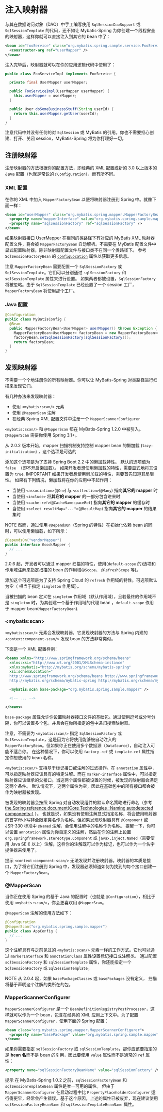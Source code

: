 <a name="注入映射器"></a>
# 注入映射器

与其在数据访问对象（DAO）中手工编写使用 `SqlSessionDaoSupport` 或 `SqlSessionTemplate` 的代码，还不如让 Mybatis-Spring 为你创建一个线程安全的映射器，这样你就可以直接注入到其它的 bean 中了：

```xml
<bean id="fooService" class="org.mybatis.spring.sample.service.FooServiceImpl">
  <constructor-arg ref="userMapper" />
</bean>
```

注入完毕后，映射器就可以在你的应用逻辑代码中使用了：

```java
public class FooServiceImpl implements FooService {

  private final UserMapper userMapper;

  public FooServiceImpl(UserMapper userMapper) {
    this.userMapper = userMapper;
  }

  public User doSomeBusinessStuff(String userId) {
    return this.userMapper.getUser(userId);
  }
}
```

注意代码中并没有任何的对 `SqlSession` 或 MyBatis 的引用。你也不需要担心创建、打开、关闭 session，MyBatis-Spring 将为你打理好一切。

<a name="register"></a>
## 注册映射器

注册映射器的方法根据你的配置方法，即经典的 XML 配置或新的 3.0 以上版本的 Java 配置（也就是常说的 `@Configuration`），而有所不同。

### XML 配置

在你的 XML 中加入 `MapperFactoryBean` 以便将映射器注册到 Spring 中。就像下面一样：

```xml
<bean id="userMapper" class="org.mybatis.spring.mapper.MapperFactoryBean">
  <property name="mapperInterface" value="org.mybatis.spring.sample.mapper.UserMapper" />
  <property name="sqlSessionFactory" ref="sqlSessionFactory" />
</bean>
```

如果映射器接口 UserMapper 在相同的类路径下有对应的 MyBatis XML 映射器配置文件，将会被 `MapperFactoryBean` 自动解析。不需要在 MyBatis 配置文件中显式配置映射器，除非映射器配置文件与接口类不在同一个类路径下。
参考 `SqlSessionFactoryBean` 的 [`configLocation`](factorybean.html) 属性以获取更多信息。

注意 `MapperFactoryBean` 需要配置一个 `SqlSessionFactory` 或 `SqlSessionTemplate`。它们可以分别通过 `sqlSessionFactory` 和 `sqlSessionTemplate` 属性来进行设置。
如果两者都被设置，`SqlSessionFactory` 将被忽略。由于 `SqlSessionTemplate` 已经设置了一个 session 工厂，`MapperFactoryBean` 将使用那个工厂。

### Java 配置

```java
@Configuration
public class MyBatisConfig {
  @Bean
  public MapperFactoryBean<UserMapper> userMapper() throws Exception {
    MapperFactoryBean<UserMapper> factoryBean = new MapperFactoryBean<>(UserMapper.class);
    factoryBean.setSqlSessionFactory(sqlSessionFactory());
    return factoryBean;
  }
}
```

<a name="scan"></a>
## 发现映射器

不需要一个个地注册你的所有映射器。你可以让 MyBatis-Spring 对类路径进行扫描来发现它们。


有几种办法来发现映射器：

* 使用 `<mybatis:scan/>` 元素
* 使用 `@MapperScan` 注解
* 在经典 Spring XML 配置文件中注册一个 `MapperScannerConfigurer`

`<mybatis:scan/>` 和 `@MapperScan` 都在 MyBatis-Spring 1.2.0 中被引入。`@MapperScan` 需要你使用 Spring 3.1+。

从 2.0.2 版本开始，mapper 扫描机制支持控制 mapper bean 的懒加载 (`lazy-initialization`) ，这个选项是可选的

添加这个选项是为了支持 Spring Boot 2.2 中的懒加载特性。 默认的选项值为 `false`  （即不开启懒加载）。
如果开发者想使用懒加载的特性，需要显式地将其设置为 `true`.
IMPORTANT
如果开发者想使用懒加载的特性，需要首先知道其局限性。
如果有下列情况，懒加载将在你的应用中不起作用：
- 当使用 `<association>`(`@One`) 与 `<collection>`(`@Many`) 指向**其它的 mapper** 时
- 当使用 `<include>` 将**其它的 mapper** 的一部分包含进来时
- 当使用 `<cache-ref>`(`@CacheNamespaceRef`) 指向**其它的 mapper** 的缓存时
- 当使用 `<select resultMap="...">`(`@ResultMap`) 指向**其它的 mapper** 的结果集时

NOTE
然而，通过使用 `@DependsOn`（Spring 的特性）在初始化依赖 bean 的同时，可以使用懒加载，如下所示：

```java
@DependsOn("vendorMapper")
public interface GoodsMapper {
  // ...
}
```

2.0.6 起，开发者可以通过 mapper 扫描的特性，使用(`default-scope` 的)选项和作用域注解来指定扫描的 bean 的作用域(`@Scope`、 `@RefreshScope` 等)。

添加这个可选项是为了支持 Spring Cloud 的 `refresh` 作用域的特性。可选项默认为空（ 相当于指定 `singleton` 作用域）。

当被扫描的 bean 定义在 `singleton` 作用域（默认作用域），且若最终的作用域不是 `singleton` 时，为其创建一个基于作用域的代理 bean ，`default-scope` 作用于 mapper bean(`MapperFactoryBean`).

### \<mybatis:scan\>

`<mybatis:scan/>` 元素会发现映射器，它发现映射器的方法与 Spring 内建的 `<context:component-scan/>` 发现 bean 的方法非常类似。

下面是一个 XML 配置样例：

```xml
<beans xmlns="http://www.springframework.org/schema/beans"
  xmlns:xsi="http://www.w3.org/2001/XMLSchema-instance"
  xmlns:mybatis="http://mybatis.org/schema/mybatis-spring"
  xsi:schemaLocation="
  http://www.springframework.org/schema/beans http://www.springframework.org/schema/beans/spring-beans.xsd
  http://mybatis.org/schema/mybatis-spring http://mybatis.org/schema/mybatis-spring.xsd">

  <mybatis:scan base-package="org.mybatis.spring.sample.mapper" />

  <!-- ... -->

</beans>
```

`base-package` 属性允许你设置映射器接口文件的基础包。通过使用逗号或分号分隔，你可以设置多个包。并且会在你所指定的包中递归搜索映射器。

注意，不需要为 `<mybatis:scan/>` 指定 `SqlSessionFactory` 或 `SqlSessionTemplate`，这是因为它将使用能够被自动注入的 `MapperFactoryBean`。但如果你正在使用多个数据源（`DataSource`），自动注入可能不适合你。
在这种情况下，你可以使用 `factory-ref` 或 `template-ref` 属性指定你想使用的 bean 名称。

`<mybatis:scan/>` 支持基于标记接口或注解的过滤操作。在 `annotation` 属性中，可以指定映射器应该具有的特定注解。而在 `marker-interface` 属性中，可以指定映射器应该继承的父接口。当这两个属性都被设置的时候，被发现的映射器会满足这两个条件。
默认情况下，这两个属性为空，因此在基础包中的所有接口都会被作为映射器被发现。

被发现的映射器会按照 Spring 对自动发现组件的默认命名策略进行命名（参考 [the Spring reference document(Core Technologies -Naming autodetected components-)](https://docs.spring.io/spring/docs/current/spring-framework-reference/core.html#beans-scanning-name-generator) ）。
也就是说，如果没有使用注解显式指定名称，将会使用映射器的首字母小写非全限定类名作为名称。但如果发现映射器具有 `@Component` 或 JSR-330 标准中 `@Named` 注解，会使用注解中的名称作为名称。
提醒一下，你可以设置 `annotation` 属性为你自定义的注解，然后在你的注解上设置 `org.springframework.stereotype.Component` 或 `javax.inject.Named`（需要使用 Java SE 6 以上）注解，这样你的注解既可以作为标记，也可以作为一个名字提供器来使用了。

<span class="label important">提示</span>
`<context:component-scan/>` 无法发现并注册映射器。映射器的本质是接口，为了将它们注册到 Spring 中，发现器必须知道如何为找到的每个接口创建一个 `MapperFactoryBean`。

### @MapperScan

当你正在使用 Spring 的基于 Java 的配置时（也就是 `@Configuration`），相比于使用 `<mybatis:scan/>`，你会更喜欢用 `@MapperScan`。

`@MapperScan` 注解的使用方法如下：

```java
@Configuration
@MapperScan("org.mybatis.spring.sample.mapper")
public class AppConfig {
  // ...
}
```

这个注解具有与之前见过的 `<mybatis:scan/>` 元素一样的工作方式。它也可以通过 `markerInterface` 和 `annotationClass` 属性设置标记接口或注解类。
通过配置 `sqlSessionFactory` 和 `sqlSessionTemplate` 属性，你还能指定一个 `SqlSessionFactory` 或 `SqlSessionTemplate`。

<span class="label important">NOTE</span>
从 2.0.4 起，如果 `basePackageClasses` 或 `basePackages` 没有定义， 扫描将基于声明这个注解的类所在的包。

### MapperScannerConfigurer

`MapperScannerConfigurer` 是一个 `BeanDefinitionRegistryPostProcessor`，这样就可以作为一个 bean，包含在经典的 XML 应用上下文中。为了配置 `MapperScannerConfigurer`，使用下面的 Spring 配置：

```xml
<bean class="org.mybatis.spring.mapper.MapperScannerConfigurer">
  <property name="basePackage" value="org.mybatis.spring.sample.mapper" />
</bean>
```

如果你需要指定 `sqlSessionFactory` 或 `sqlSessionTemplate`，那你应该要指定的是 **bean 名**而不是 bean 的引用，因此要使用 `value` 属性而不是通常的 `ref` 属性：

```xml
<property name="sqlSessionFactoryBeanName" value="sqlSessionFactory" />
```

<span class="label important">提示</span>
在 MyBatis-Spring 1.0.2 之前，`sqlSessionFactoryBean` 和 `sqlSessionTemplateBean` 属性是唯一可用的属性。
但由于 `MapperScannerConfigurer` 在启动过程中比 `PropertyPlaceholderConfigurer` 运行得更早，经常会产生错误。基于这个原因，上述的属性已被废弃，现在建议使用 `sqlSessionFactoryBeanName` 和 `sqlSessionTemplateBeanName` 属性。
